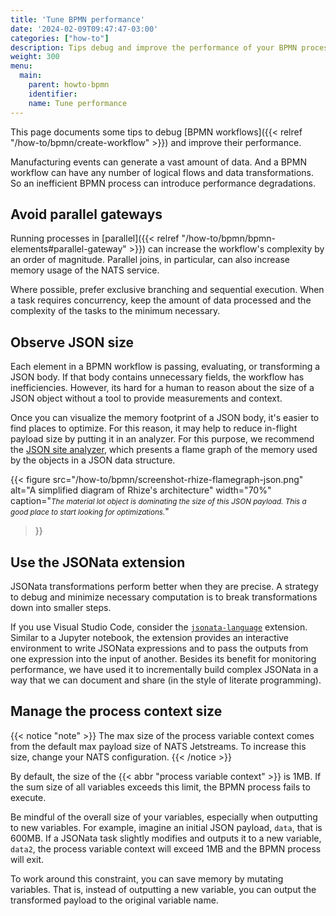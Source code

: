 ```yaml
---
title: 'Tune BPMN performance'
date: '2024-02-09T09:47:47-03:00'
categories: ["how-to"]
description: Tips debug and improve the performance of your BPMN process
weight: 300
menu:
  main:
    parent: howto-bpmn
    identifier:
    name: Tune performance
---
```


This page documents some tips to debug [BPMN workflows]({{< relref "/how-to/bpmn/create-workflow" >}}) and improve their performance.

Manufacturing events can generate a vast amount of data.
And a BPMN workflow can have any number of logical flows and data transformations.
So an inefficient BPMN process can introduce performance degradations.

## Avoid parallel gateways

Running processes in [parallel]({{< relref "/how-to/bpmn/bpmn-elements#parallel-gateway" >}}) can increase the workflow's complexity by an order of magnitude.
Parallel joins, in particular, can also increase memory usage of the NATS service.

Where possible, prefer exclusive branching and sequential execution.
When a task requires concurrency, keep the amount of data processed and the complexity of the tasks to the minimum necessary.

## Observe JSON size

Each element in a BPMN workflow is passing, evaluating, or transforming a JSON body.
If that body contains unnecessary fields, the workflow has inefficiencies.
However, its hard for a human to reason about the size of a JSON object without a tool to provide measurements and context.

Once you can visualize the memory footprint of a JSON body, it's easier to find places to optimize.
For this reason, it may help to reduce in-flight payload size by putting it in an analyzer.
For this purpose, we recommend the [JSON site analyzer](https://www.debugbear.com/json-size-analyzer), which presents a flame graph of the memory used by the objects in a JSON data structure.


{{< figure
src="/how-to/bpmn/screenshot-rhize-flamegraph-json.png"
alt="A simplified diagram of Rhize's architecture"
width="70%"
caption="<em><small>The material lot object is dominating the size of this JSON payload. This a good place to start looking for optimizations.</small></em>"
>}}

## Use the JSONata extension

JSONata transformations perform better when they are precise.
A strategy to debug and minimize necessary computation is to break transformations down into smaller steps.

If you use Visual Studio Code, consider the [`jsonata-language`](https://marketplace.visualstudio.com/items?itemName=bigbug.vscode-language-jsonata) extension.
Similar to a Jupyter notebook, the extension provides an interactive environment to write JSONata expressions and to pass the outputs from one expression into the input of another.
Besides its benefit for monitoring performance, we have used it to incrementally build complex JSONata in a way that we can  document and share (in the style of literate programming).

## Manage the process context size

{{< notice "note" >}}
The max size of the process variable context comes from the default max payload size of NATS Jetstreams.
To increase this size, change your NATS configuration.
{{< /notice >}}

By default, the size of the {{< abbr "process variable context" >}} is 1MB.
If the sum size of all variables exceeds this limit, the BPMN process fails to execute.

Be mindful of the overall size of your variables, especially when outputting to new variables.
For example, imagine an initial JSON payload, `data`, that is 600MB.
If a JSONata task slightly modifies and outputs it to a new variable, `data2`, the process variable context will exceed 1MB and the BPMN process will exit.

To work around this constraint, you can save memory by mutating variables.
That is, instead of outputting a new variable, you can output the transformed payload to the original variable name.
